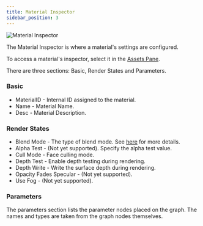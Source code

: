 ```yaml
---
title: Material Inspector
sidebar_position: 3
---
```


![Material Inspector][1]

The Material Inspector is where a material's settings are configured.

To access a material's inspector, select it in the [Assets Pane][2].

There are three sections: Basic, Render States and Parameters.

### Basic

- MaterialID - Internal ID assigned to the material.
- Name - Material Name.
- Desc - Material Description.

### Render States

- Blend Mode - The type of blend mode. See [here][3] for more details.
- Alpha Test - (Not yet supported). Specify the alpha test value.
- Cull Mode - Face culling mode.
- Depth Test - Enable depth testing during rendering.
- Depth Write - Write the surface depth during rendering.
- Opacity Fades Specular - (Not yet supported).
- Use Fog - (Not yet supported).

### Parameters

The parameters section lists the parameter nodes placed on the graph. The names and types are taken from the graph nodes themselves.

[1]: /images/shader-editor/inspector-pane-material.png
[2]: /shader-editor/window-layout/assets-pane
[3]: https://api.playcanvas.com/classes/Engine.Material.html#blendType
